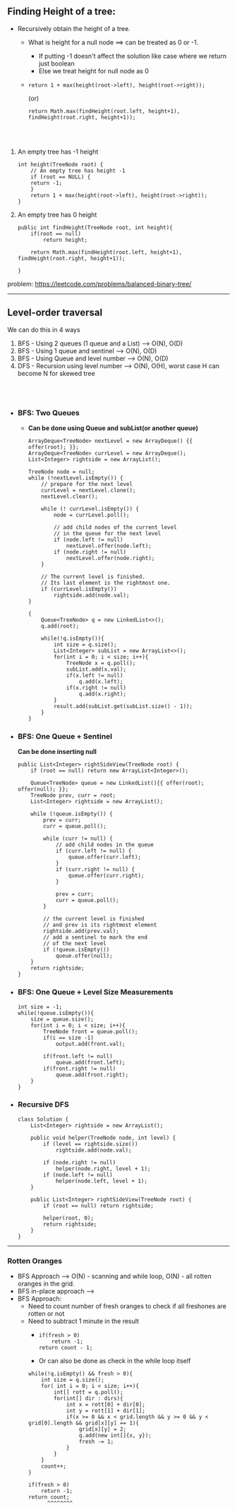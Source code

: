 
## Finding Height of a tree:

- Recursively obtain the height of a tree. 

  - What is height for a null node ==> can be treated as 0 or -1.
    - If putting -1 doesn't affect the solution like case where we return just boolean 
    - Else we treat height for null node as 0
  - `return 1 + max(height(root->left), height(root->right));`
    
    (or)

    `return Math.max(findHeight(root.left, height+1), findHeight(root.right, height+1));`

<br></br>

  1. An empty tree has -1 height
        ```
        int height(TreeNode root) { 
            // An empty tree has height -1
            if (root == NULL) {
            return -1;
            }
            return 1 + max(height(root->left), height(root->right));
        }
        ```
  2. An empty tree has 0 height
        ```
        public int findHeight(TreeNode root, int height){
            if(root == null)
                return height;
            
            return Math.max(findHeight(root.left, height+1), findHeight(root.right, height+1));
            
        }
        ```

problem: https://leetcode.com/problems/balanced-binary-tree/

----------
## Level-order traversal

We can do this in 4 ways

  1. BFS - Using 2 queues (1 queue and a List)   --> O(N), O(D)
  2. BFS - Using 1 queue and sentinel       --> O(N), O(D)
  3. BFS - Using Queue and level number     --> O(N), O(D)
  4. DFS - Recursion using level number     --> O(N), O(H), worst case H can become N for skewed tree


<br></br>
- ### BFS: Two Queues
  - **Can be done using Queue and subList(or another queue)** 
  
    ```
    ArrayDeque<TreeNode> nextLevel = new ArrayDeque() {{ offer(root); }};
    ArrayDeque<TreeNode> currLevel = new ArrayDeque();        
    List<Integer> rightside = new ArrayList();
    
    TreeNode node = null;
    while (!nextLevel.isEmpty()) {
        // prepare for the next level
        currLevel = nextLevel.clone();
        nextLevel.clear();

        while (! currLevel.isEmpty()) {
            node = currLevel.poll();

            // add child nodes of the current level
            // in the queue for the next level
            if (node.left != null) 
                nextLevel.offer(node.left);    
            if (node.right != null) 
                nextLevel.offer(node.right);
        }
        
        // The current level is finished.
        // Its last element is the rightmost one.
        if (currLevel.isEmpty()) 
            rightside.add(node.val);    
    }
    ```


    ```
    {
        Queue<TreeNode> q = new LinkedList<>();
        q.add(root);
        
        while(!q.isEmpty()){
            int size = q.size();
            List<Integer> subList = new ArrayList<>();
            for(int i = 0; i < size; i++){
                TreeNode x = q.poll();
                subList.add(x.val);
                if(x.left != null)
                    q.add(x.left);
                if(x.right != null)
                    q.add(x.right);
            }
            result.add(subList.get(subList.size() - 1));
        }
    }
    ```
- ### BFS: One Queue + Sentinel
    **Can be done inserting null**
    ```
    public List<Integer> rightSideView(TreeNode root) {
        if (root == null) return new ArrayList<Integer>();
        
        Queue<TreeNode> queue = new LinkedList(){{ offer(root); offer(null); }};
        TreeNode prev, curr = root;
        List<Integer> rightside = new ArrayList();
        
        while (!queue.isEmpty()) {
            prev = curr;
            curr = queue.poll();

            while (curr != null) {
                // add child nodes in the queue
                if (curr.left != null) {
                    queue.offer(curr.left);    
                }
                if (curr.right != null) {
                    queue.offer(curr.right);
                }
                
                prev = curr;
                curr = queue.poll();
            }      

            // the current level is finished
            // and prev is its rightmost element
            rightside.add(prev.val);
            // add a sentinel to mark the end
            // of the next level
            if (!queue.isEmpty())
                queue.offer(null);
        }
        return rightside;
    }
    ```

- ###  BFS: One Queue + Level Size Measurements
    ```
    int size = -1;
    while(!queue.isEmpty()){
        size = queue.size();            
        for(int i = 0; i < size; i++){
            TreeNode front = queue.poll();
            if(i == size -1)
                output.add(front.val);
            
            if(front.left != null)
                queue.add(front.left);
            if(front.right != null)
                queue.add(front.right);
        }
    }
    ```
- ### Recursive DFS
    ```
    class Solution {
        List<Integer> rightside = new ArrayList();
        
        public void helper(TreeNode node, int level) {
            if (level == rightside.size()) 
                rightside.add(node.val);
            
            if (node.right != null) 
                helper(node.right, level + 1);  
            if (node.left != null) 
                helper(node.left, level + 1);
        }    
        
        public List<Integer> rightSideView(TreeNode root) {
            if (root == null) return rightside;
            
            helper(root, 0);
            return rightside;
        }
    }

    ```

----------
### Rotten Oranges
  - BFS Approach --> O(N) - scanning and while loop, O(N) - all rotten oranges in the grid.
  - BFS in-place approach   --> 
  - BFS Approach: 
      - Need to count number of fresh oranges to check if all freshones are rotten or not
      - Need to subtract 1 minute in the result
        - ```
          if(fresh > 0)
              return -1;
          return count - 1;
          ```
        - Or can also be done as check in the while loop itself
        ```
        while(!q.isEmpty() && fresh > 0){
            int size = q.size();
            for( int i = 0; i < size; i++){
                int[] rott = q.poll();
                for(int[] dir : dirs){
                    int x = rott[0] + dir[0];
                    int y = rott[1] + dir[1];
                    if(x >= 0 && x < grid.length && y >= 0 && y < grid[0].length && grid[x][y] == 1){
                        grid[x][y] = 2;
                        q.add(new int[]{x, y});
                        fresh -= 1;
                    }
                }
            }
            count++;
        }
        
        if(fresh > 0)
            return -1;
        return count;
              ^^^^^^^^
        ```